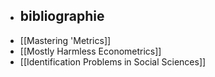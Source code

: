 - ## bibliographie
- [[Mastering 'Metrics]]
- [[Mostly Harmless Econometrics]]
- [[Identification Problems in Social Sciences]]